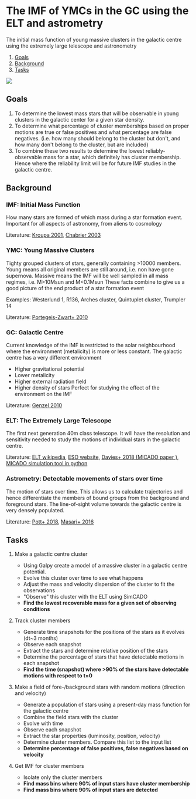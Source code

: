 # The IMF of YMCs in the GC using the ELT and astrometry

The initial mass function of young massive clusters in the galactic centre
using the extremely large telescope and astronometry

1. [Goals](#Goals)
1. [Background](#Background)
1. [Tasks](#Tasks)

![](https://scx2.b-cdn.net/gfx/news/hires/2013/theoriginoft.jpg) 
[](https://apod.nasa.gov/apod/image/1601/30dor_hubble_3939.jpg)

## Goals
1. To determine the lowest mass stars that will be observable in young clusters
   in the galactic center for a given star density.
2. To determine what percentage of cluster memberships based on proper motions 
   are true or false positives and what percentage are false negatives. (i.e. 
   how many should belong to the cluster but don't, and how many don't belong to 
   the cluster, but are included)
3. To combine these two results to determine the lowest reliably-observable mass
   for a star, which definitely has cluster membership. Hence where the
   reliability limit will be for future IMF studies in the galactic centre.
 
## Background

### IMF: Initial Mass Function

How many stars are formed of which mass during a star formation event. 
Important for all aspects of astronomy, from aliens to cosmology 

Literature: 
[Kroupa 2001](https://arxiv.org/abs/astro-ph/0102155), 
[Chabrier 2003](https://arxiv.org/abs/astro-ph/0304382)

### YMC: Young Massive Clusters

Tighty grouped clusters of stars, generally containing >10000 members. 
Young means all original members are still around, i.e. non have gone supernova.
Massive means the IMF will be well sampled in all mass regimes, i.e. M>10Msun and M<0.1Msun
These facts combine to give us a good picture of the end product of a star formation event

Examples: Westerlund 1, R136, Arches cluster, Quintuplet cluster, Trumpler 14

Literature: 
[Portegeis-Zwart+ 2010](https://arxiv.org/abs/1002.1961)

### GC: Galactic Centre

Current knowledge of the IMF is restricted to the solar neighbourhood where
the environment (metalicity) is more or less constant. 
The galactic centre has a very different environment
- Higher gravitational potential
- Lower metalicity
- Higher external radiation field
- Higher density of stars
Perfect for studying the effect of the environment on the IMF

Literature: 
[Genzel 2010](https://arxiv.org/abs/1006.0064)


### ELT: The Extremely Large Telescope

The first next generation 40m class telescope.
It will have the resolution and sensitivity needed to study the motions of 
individual stars in the galactic centre.

Literature:
[ELT wikipedia](https://de.wikipedia.org/wiki/Extremely_Large_Telescope),
[ESO website](https://www.eso.org/public/austria/teles-instr/elt/),
[Davies+ 2018 (MICADO paper )](https://arxiv.org/pdf/1807.10003.pdf),
[MICADO simulation tool in python](https://simcado.readthedocs.io/en/latest/)

### Astrometry: Detectable movements of stars over time

The motion of stars over time. This allows us to calculate trajectories and 
hence differentiate the members of bound groups from the background and 
foreground stars.
The line-of-sight volume towards the galactic centre is very densely populated.

Literature:
[Pott+ 2018](https://arxiv.org/ftp/arxiv/papers/1807/1807.07402.pdf),
[Masari+ 2016](https://arxiv.org/pdf/1607.04412.pdf)
  
  
## Tasks

1. Make a galactic centre cluster
   - Using Galpy create a model of a massive cluster in a galactic centre potential. 
   - Evolve this cluster over time to see what happens
   - Adjust the mass and velocity dispersion of the cluster to fit the observations
   - "Observe" this cluster with the ELT using SimCADO
   - **Find the lowest recoverable mass for a given set of observing conditions**

2. Track cluster members
   - Generate time snapshots for the positions of the stars as it evolves (dt~3 months)
   - Observe each snapshot
   - Extract the stars and determine relative position of the stars
   - Determine the percentage of stars that have detectable motions in each snapshot
   - **Find the time (snapshot) where >90% of the stars have detectable motions with respect to t=0**
   
3. Make a field of fore-/background stars with random motions (direction and velocity)
   - Generate a population of stars using a present-day mass function for the galactic centre 
   - Combine the field stars with the cluster 
   - Evolve with time
   - Observe each snapshot
   - Extract the star properties (luminosity, position, velocity)
   - Determine cluster members. Compare this list to the input list
   - **Determine percentage of false positives, false negatives based on velocity**
   
4. Get IMF for cluster members
   - Isolate only the cluster members
   - **Find mass bins where 90% of input stars have cluster membership**
   - **Find mass bins where 90% of input stars are detected**

